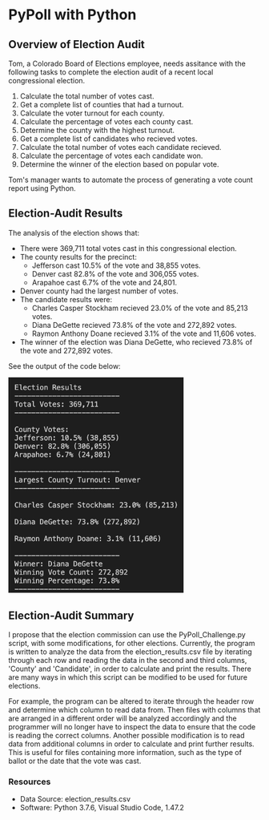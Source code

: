 # PyPoll with Python

## Overview of Election Audit
Tom, a Colorado Board of Elections employee, needs assitance with the following tasks to complete the election audit of a recent local congressional election.

1. Calculate the total number of votes cast.
2. Get a complete list of counties that had a turnout.
3. Calculate the voter turnout for each county.
4. Calculate the percentage of votes each county cast.
5. Determine the county with the highest turnout.
6. Get a complete list of candidates who recieved votes.
7. Calculate the total number of votes each candidate recieved.
8. Calculate the percentage of votes each candidate won.
9. Determine the winner of the election based on popular vote.

Tom's manager wants to automate the process of generating a vote count report using Python.

## Election-Audit Results
The analysis of the election shows that:
- There were 369,711 total votes cast in this congressional election.
- The county results for the precinct:
  - Jefferson cast 10.5% of the vote and 38,855 votes.
  - Denver cast 82.8% of the vote and 306,055 votes.
  - Arapahoe cast 6.7% of the vote and 24,801.
- Denver county had the largest number of votes.
- The candidate results were:
  - Charles Casper Stockham recieved 23.0% of the vote and 85,213 votes.
  - Diana DeGette recieved 73.8% of the vote and 272,892 votes.
  - Raymon Anthony Doane recieved 3.1% of the vote and 11,606 votes.
- The winner of the election was Diana DeGette, who recieved 73.8% of the vote and 272,892 votes.

See the output of the code below:

<img src="https://github.com/npantfoerder/election-analysis/blob/master/analysis/Code_Output.png" width="350">

## Election-Audit Summary
I propose that the election commission can use the PyPoll_Challenge.py script, with some modifications, for other elections. Currently, the program is written to analyze the data from the election_results.csv file by iterating through each row and reading the data in the second and third columns, 'County' and 'Candidate', in order to calculate and print the results. There are many ways in which this script can be modified to be used for future elections.

For example, the program can be altered to iterate through the header row and determine which column to read data from. Then files with columns that are arranged in a different order will be analyzed accordingly and the programmer will no longer have to inspect the data to ensure that the code is reading the correct columns. Another possible modification is to read data from additional columns in order to calculate and print further results. This is useful for files containing more information, such as the type of ballot or the date that the vote was cast. 

### Resources
- Data Source: election_results.csv
- Software: Python 3.7.6, Visual Studio Code, 1.47.2
